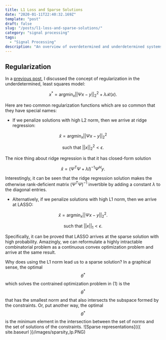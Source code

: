 ```yaml
---
title: L1 Loss and Sparse Solutions
date: "2020-01-11T22:40:32.169Z"
template: "post"
draft: false
slug: "/posts/l1-loss-and-sparse-solutions/"
category: "signal processing"
tags:
  - "Signal Processing"
description: "An overview of overdetermined and underdetermined systems, the role of regularization, and applications to compressed sensing."
---
```

## Regularization 
In a [previous post](https://alanqrwang.github.io/posts-underdetermined-systems-and-regularization/), I discussed the concept of regularization in the underdetermined, least squares model:

$$
x^* = \text{arg}\min_x ||\Psi x - y||_2^2 + \lambda \mathcal{R}(x). 
$$

Here are two common regularization functions which are so common that they have special names:

+ If we penalize solutions with high L2 norm, then we arrive at ridge regression:

$$
\hat{x} = \text{arg}\min_x ||\Psi x - y||_2^2 
$$

$$
\text{such that   } ||x||_2^2 < \epsilon.
$$

The nice thing about ridge regression is that it has closed-form solution

$$
\hat{x} = (\Psi^T\Psi + \lambda I)^{-1}\Psi^Hy.
$$

Interestingly, it can be seen that the ridge regression solution makes the otherwise rank-deficient matrix $(\Psi^T \Psi)^{-1}$ invertible by adding a constant $\lambda$ to the diagonal entries.

+ Alternatively, if we penalize solutions with high L1 norm, then we arrive at LASSO:

$$
\hat{x} = \text{arg}\min_x ||\Psi x-y||_2^2 .
$$

$$
\text{such that   } ||x||_1 < \epsilon.
$$

Specifically, it can be proved that LASSO arrives at the sparse solution with high probability. Amazingly, we can reformulate a highly intractable combinatorial problem as a continuous convex optimization problem and arrive at the same result.

Why does using the L1 norm lead us to a sparse solution? In a graphical sense, the optimal $$\theta^*$$ which solves the contrained optimization problem in $(1)$ is the $$\theta^*$$ that has the smallest norm and that also intersects the subspace formed by the constraints. Or, put another way, the optimal $$\theta^*$$ is the minimum element in the intersection between the set of norms and the set of solutions of the constraints.
![Sparse representations]({{ site.baseurl }}/images/sparsity_lp.PNG)
